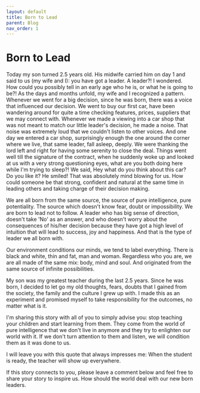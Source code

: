 ```yaml
---
layout: default
title: Born to Lead
parent: Blog
nav_order: 1
---
```


# Born to Lead

Today my son turned 2.5 years old. His midwife carried him on day 1 and said to us (my wife and I): you have got a leader.
A leader?! I wondered. How could you possibly tell in an early age who he is, or what he is going to be?!
As the days and months unfold, my wife and I recognized a pattern.
Whenever we went for a big decision, since he was born, there was a voice that influenced our decision.
We went to buy our first car, have been wandering around for quite a time checking features, prices, suppliers that we may connect with.
Whenever we made a viewing into a car shop that was not meant to match our little leader's decision, he made a noise.
That noise was extremely loud that we couldn't listen to other voices.
And one day we entered a car shop, surprisingly enough the one around the corner where we live, that same leader, fall asleep, deeply. We were thanking the lord left and right for having some serenity to close the deal. Things went well till the signature of the contract, when he suddenly woke up and looked at us with a very strong questioning eyes, what are you both doing here while I'm trying to sleep?! We said, Hey what do you think about this car? Do you like it? He smiled! That was absolutely mind blowing for us. How could someone be that strong, confident and natural at the same time in leading others and taking charge of their decision making.

We are all born from the same source, the source of pure intelligence, pure potentiality.
The source which doesn't know fear, doubt or impossibility. We are born to lead not to follow.
A leader who has big sense of direction, doesn't take 'No' as an answer, and who doesn't worry about the consequences of his/her decision because they have got a high level of intuition that will lead to success, joy and happiness. And that is the type of leader we all born with.

Our environment conditions our minds, we tend to label everything. There is black and white, thin and fat, man and woman. Regardless who you are, we are all made of the same mix: body, mind and soul. And originated from the same source of infinite possibilities.

My son was my greatest teacher during the last 2.5 years. Since he was born, I decided to let go my old thoughts, fears, doubts that I gained from the society, the family and the culture I grew up with. I made this as an experiment and promised myself to take responsibility for the outcomes, no matter what is it.

I'm sharing this story with all of you to simply advise you: stop teaching your children and start learning from them. They come from the world of pure intelligence that we don't live in anymore and they try to enlighten our world with it. If we don't turn attention to them and listen, we will condition them as it was done to us.

I will leave you with this quote that always impresses me: When the student is ready, the teacher will show up everywhere.

If this story connects to you, please leave a comment below and feel free to share your story to inspire us. How should the world deal with our new born leaders.
